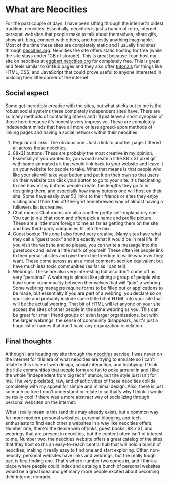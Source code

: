 # What are Neocities

For the past couple of days, I have been sifting through the internet's oldest tradition, neocities. Essentially, neocities is just a bunch of retro, internet personal websites that people make to talk about themselves, share gifs, show art, blog, connect with others, and honestly anything imaginable. Most of the time these sites are completely static and I usually find sites through [neocities.org](https://neocities.org/). Neocities the site offers static hosting for free (while the site stays under 1GB of storage). This is great because I can host my site on neocities at [eggbert.neocities.org](https://eggbert.neocities.org) for completely free. This is great and feels similar to GitHub pages and they also offer [tutorials](https://neocities.org/tutorials) for things like HTML, CSS, and JavaScript that could prove useful to anyone interested in building their little corner of the internet.

## Social aspect

Some get incredibly creative with the sites, but what sticks out to me is the robust social systems these completely independent sites have. There are so many methods of contacting others and I'll just leave a short synopsis of those here because it's honestly very impressive. These are completely independent minds that have all more or less agreed-upon methods of linking pages and having a social network within their neocities.

1. Regular old links: The obvious one. Just a link to another page. Littered all across these neocities.
2. 88x31 buttons: These are probably the most creative in my opinion. Essentially if you wanted to, you would create a little 88 x 31 pixel gif with some animated art that would link back to your website and leave it on your website for people to take. What that means is that people who like your site will take your button and put it on their own so that users on their website can click your button to go to your site. It's fascinating to see how many buttons people create, the lengths they go to in designing them, and especially how many buttons one will host on their site. Some have easily over 50 links to their friends or sites they enjoy visiting and I think this off-the-grid homebrewed way of almost having a followers list is creative.
3. Chat rooms: Chat rooms are also another pretty self-explanatory one. You can join a chat room and often pick a name and profile picture. These are a little more foreign to me as far as getting them on the site and how third-party companies fit into the mix.
4. Guest books: This one I also found very creative. Many sites have what they call a "guest book" and it's exactly what it would be in real life. If you visit the website and so please, you can write a message into the guestbook and leave a little mark of yourself. These often let people link to their personal sites and give them the freedom to write whatever they want. These come across as an almost comment-section equivalent but have much less toxic communities (as far as I can tell).
5. Webrings: These are also very interesting but also don't come off as very "personal". A webring is almost like joining a group of people who have some commonality between themselves that will "join" a webring. Some webring managers require forms to be filled out or applications to be made, but essentially if you are part of a webring, you declare so on your site and probably include some little bit of HTML into your site that will be the actual webring. That bit of HTML will let anyone on your site access the sites of other people in the same webring as you. This can be great for small friend groups or even larger organizations, but with the larger webrings, the sense of community disappears, as it's just a huge list of names that don't have any organization or relation.

## Final thoughts

Although I am hosting my site through the [neocities](https://neocities.org) service, I was never on the internet for this era of what neocities are trying to emulate so I can't relate to this style of web design, social interaction, and hobbying. I think the little communities that people form are fun to poke around in and I like the whole "independent from big tech" stance, but the style just isn't for me. The very pixelated, raw, and chaotic vibes of these neocities collide completely with my appeal for simple and minimal design. Also, there is just so much culture I don't understand or relate to so that's why I think it would be really cool if there was a more abstract way of socializing through personal websites on the internet.

What I really mean is this (and this may already exist), but a common way for more modern personal websites, personal blogging, and tech enthusiasts to find each other's websites in a way like neocities offers. Number one, there's the dense web of links, guest books, 88 x 31, and webrings that are present in neocities, but the content often isn't of interest to me. Number two, the neocities website offers a great catalog of the sites that they host so it's an easy-to-reach central hub that will hold a bunch of neocities, making it really easy to find one and start exploring. Other, non-neocity, personal websites have links and webrings, but the really tough part is first finding one. That's where number two comes in, and I think a place where people could index and catalog a bunch of personal websites would be a great idea and get many more people excited about becoming their internet nomads.
